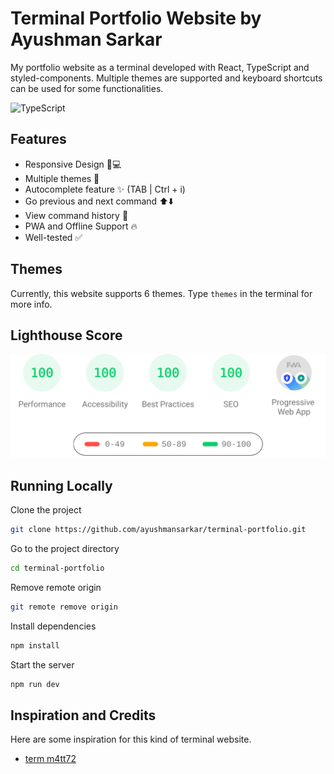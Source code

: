 # Terminal Portfolio Website by Ayushman Sarkar

My portfolio website as a terminal developed with React, TypeScript and styled-components. Multiple themes are supported and keyboard shortcuts can be used for some functionalities.

![TypeScript](https://img.shields.io/badge/typescript-%23007ACC.svg?style=for-the-badge&logo=typescript&logoColor=white)

## Features

- Responsive Design 📱💻
- Multiple themes 🎨
- Autocomplete feature ✨ (TAB | Ctrl + i)
- Go previous and next command ⬆️⬇️
- View command history 📖
- PWA and Offline Support 🔥
- Well-tested ✅

## Themes

Currently, this website supports 6 themes. Type `themes` in the terminal for more info.

## Lighthouse Score

<p align="center">
<img width="710" alt="Terminal Lighthouse Score" src="public/lighthouse-result.svg">
</p>

## Running Locally

Clone the project

```bash
git clone https://github.com/ayushmansarkar/terminal-portfolio.git
```

Go to the project directory

```bash
cd terminal-portfolio
```

Remove remote origin

```bash
git remote remove origin
```

Install dependencies

```bash
npm install
```

Start the server

```bash
npm run dev
```

## Inspiration and Credits

Here are some inspiration for this kind of terminal website.

- [term m4tt72](https://term.m4tt72.com/)
